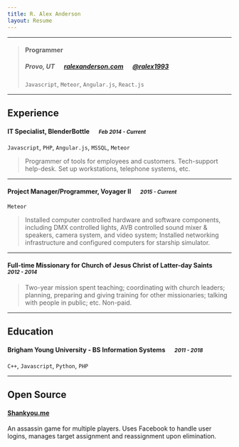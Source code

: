 ```yaml
---
title: R. Alex Anderson
layout: Resume
---
```


---

> #### Programmer
> #####  Provo, UT &emsp; [ralexanderson.com][homepage] &emsp; [@ralex1993][twitter]
> `Javascript`, `Meteor`, `Angular.js`, `React.js`

---
## Experience
#### IT Specialist, BlenderBottle &emsp; <small>*Feb 2014 - Current*</small>
`Javascript`, `PHP`, `Angular.js`, `MSSQL`, `Meteor`
> Programmer of tools for employees and customers. Tech-support help-desk. Set up workstations, telephone systems, etc.

---
#### Project Manager/Programmer, Voyager II &emsp; <small>*2015 - Current*</small>
`Meteor`
> Installed computer controlled hardware and software components, including DMX controlled lights, AVB controlled sound mixer & speakers, camera system, and video system; Installed networking infrastructure and configured computers for starship simulator.

---
#### Full-time Missionary for Church of Jesus Christ of Latter-day Saints &emsp; <small>*2012 - 2014*</small>
> Two-year mission spent teaching; coordinating with church leaders; planning, preparing and  giving training for other missionaries; talking with people in public; etc. Non-paid.

---
## Education
#### Brigham Young University - BS Information Systems &emsp; <small>*2011 - 2018*</small>
`C++`, `Javascript`, `Python`, `PHP`

---
## Open Source
#### [Shankyou.me](http://shankyou.me)
An assassin game for multiple players. Uses Facebook to handle user logins, manages target assignment and reassignment upon elimination.


[homepage]: http://ralexanderson.com
[twitter]: https://twitter.com/ralex1993
[twit]: http://cdn-careers.sstatic.net/careers/Img/icon-twitter.png?v=b1bd58ad2034